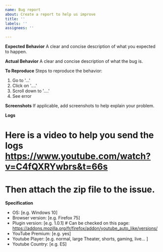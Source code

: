 ```yaml
---
name: Bug report
about: Create a report to help us improve
title: ''
labels: ''
assignees: ''

---
```


**Expected Behavior**
A clear and concise description of what you expected to happen.

**Actual Behavior**
A clear and concise description of what the bug is.

**To Reproduce**
Steps to reproduce the behavior:
1. Go to '...'
2. Click on '....'
3. Scroll down to '....'
4. See error

**Screenshots**
If applicable, add screenshots to help explain your problem.

**Logs**
# Here is a video to help you send the logs https://www.youtube.com/watch?v=C4fQXRYwbrs&t=66s
# Then attach the zip file to the issue.

**Specification**
 - OS: [e.g. Windows 10]
 - Browser version: [e.g. Firefox 75]
 - Plugin version: [e.g. 1.0.1]  # Can be checked on this page: https://addons.mozilla.org/fr/firefox/addon/youtube_auto_like/versions/
 - YouTube Premium: [e.g. yes]
 - Youtube Player: [e.g. normal, large Theater, shorts, gaming, live... ]
 - Youtube Country: [e.g. ES]
